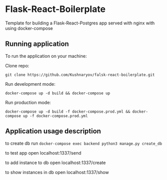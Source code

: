# Flask-React-Boilerplate

Template for building a Flask-React-Postgres app served with nginx with using docker-compose

## Running application

To run the application on your machine:

Clone repo:

`git clone https://github.com/Kushnaryov/falsk-react-boilerplate.git`

Run development mode:

`docker-compose up -d build && docker-compose up`

Run production mode:

`docker-compose up -d build -f docker-compose.prod.yml && docker-compose up -f docker-compose.prod.yml`

## Application usage description
to create db run `docker-compose exec backend python3 manage.py create_db`

to test app open localhost:1337/send

to add instance to db open localhost:1337/create

to show instances in db open localhost:1337/show
